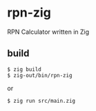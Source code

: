# rpn-zig
RPN Calculator written in Zig

## build

```shell
$ zig build
$ zig-out/bin/rpn-zig
```

or

```shell
$ zig run src/main.zig
```
